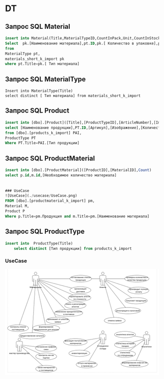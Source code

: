 # DT

## Запрос SQL Material

```sql
insert into Material(Title,MaterialTypeID,CountInPack,Unit,CountInStock,MinCount,Cost)
Select  pk.[Наименование материала],pt.ID,pk.[ Количество в упаковке],pk.[ Единица измерения],pk.[ Количество на складе],pk.[ Минимальный возможный остаток],pk.[ Стоимость]
from
MaterialType pt,
materials_short_k_import pk
where pt.Title=pk.[ Тип материала]
```

## Запрос SQL MaterialType

```sq1
Insert into MaterialType(Title)
select distinct [ Тип материала] from materials_short_k_import
```

## Запрос SQL Product

```sql
insert into [dbo].[Product]([Title],[ProductTypeID],[ArticleNumber],[Image],[ProductionPersonCount],[ProductionWorkshopNumber],[MinCostForAgent])
select [Наименование продукции],PT.ID,[Артикул],[Изображение],[Количество человек для производства],[Номер а для производства],[Минимальная стоимость для агента]
from [dbo].[products_k_import] PAI,
ProductType PT
Where PT.Title=PAI.[Тип продукции]
```

## Запрос SQL ProductMaterial

```sql
insert into [dbo].[ProductMaterial]([ProductID],[MaterialID],Count)
select p.id,m.id,[Необходимое количество материала]


### UseCase
![UseCase](./usecase/UseCase.png)
FROM [dbo].[productmaterial_k_import] pm,
Material M,
Product P
Where p.Title=pm.Продукция and m.Title=pm.[Наименование материала]
```

## Запрос SQL ProductType

```sql
insert into  ProductType(Title) 
    select distinct [Тип продукции] from products_k_import
```

### UseCase
![UseCase](./usecase/UseCase.png)
